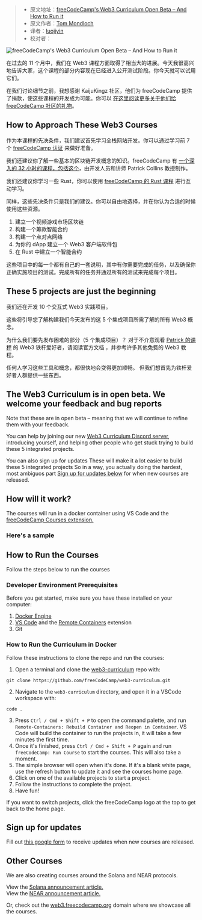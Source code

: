 > - 原文地址：[freeCodeCamp's Web3 Curriculum Open Beta – And How to Run it](https://www.freecodecamp.org/news/web3-curriculum-open-beta/)
> - 原文作者：[Tom Mondloch](https://www.freecodecamp.org/news/author/tom-m/)
> - 译者：[luojiyin](https://github.com/luojiyin1987)
> - 校对者：

![freeCodeCamp's Web3 Curriculum Open Beta – And How to Run it](https://www.freecodecamp.org/news/content/images/size/w2000/2022/09/thomas-habr-wprOCzLIEYI-unsplash.jpg)

在过去的 11 个月中，我们在 Web3 课程方面取得了相当大的进展。今天我很高兴地告诉大家，这个课程的部分内容现在已经进入公开测试阶段。你今天就可以试用它们。

在我们讨论细节之前，我想感谢 KaijuKingz 社区，他们为 freeCodeCamp 提供了捐款，使这些课程的开发成为可能。你可以 [在这里阅读更多关于他们给 freeCodeCamp 社区的礼物](https://www.freecodecamp.org/news/carbon-neutral-web3-curriculum-plans/)。

## How to Approach These Web3 Courses

作为本课程的先决条件，我们建议首先学习全栈网站开发。你可以通过学习前 7 个 [freeCodeCamp 认证](https://www.freecodecamp.org/learn/) 来做好准备。

我们还建议你了解一些基本的区块链开发概念的知识。freeCodeCamp 有 [一个深入的 32 小时的课程，包括这个](https://www.freecodecamp.org/news/learn-blockchain-solidity-full-stack-javascript-development/)，由开发人员和讲师 Patrick Collins 教授制作。

我们还建议你学习一些 Rust，你可以使用 [freeCodeCamp 的 Rust 课程](https://www.freecodecamp.org/news/rust-in-replit/) 进行互动学习。

同样，这些先决条件只是我们的建议。你可以自由地选择，并在你认为合适的时候使用这些资源。

1. 建立一个视频游戏市场区块链
2. 构建一个筹款智能合约
3. 构建一个点对点网络
4. 为你的 dApp 建立一个 Web3 客户端软件包
5. 在 Rust 中建立一个智能合约

这些项目中的每一个都有自己的一套说明，其中有你需要完成的任务，以及确保你正确实施项目的测试。完成所有的任务并通过所有的测试来完成每个项目。

## These 5 projects are just the beginning

我们还在开发 10 个交互式 Web3 实践项目。

这些将引导您了解构建我们今天发布的这 5 个集成项目所需了解的所有 Web3 概念。

为什么我们要先发布困难的部分（5 个集成项目）？ 对于不介意观看 [Patrick 的课程](https://www.freecodecamp.org/news/learn-blockchain-solidity-full-stack-javascript-development/) 的 Web3 铁杆爱好者，请阅读官方文档 ，并参考许多其他免费的 Web3 教程。

任何人学习这些工具和概念，都很快地会变得更加顺畅。 但我们想首先为铁杆爱好者人群提供一些东西。

## The Web3 Curriculum is in open beta. We welcome your feedback and bug reports

Note that these are in open beta – meaning that we will continue to refine them with your feedback.

You can help by joining our new [Web3 Curriculum Discord server](https://discord.gg/9KngwWzvd4), introducing yourself, and helping other people who get stuck trying to build these 5 integrated projects.

You can also sign up for updates These will make it a lot easier to build these 5 integrated projects So in a way, you actually doing the hardest, most ambiguos part [Sign up for updates below](#sign-up) for when new courses are released.

## How will it work?

The courses will run in a docker container using VS Code and the [freeCodeCamp Courses extension.](https://marketplace.visualstudio.com/items?itemName=freeCodeCamp.freecodecamp-courses)

### Here's a sample

## How to Run the Courses

Follow the steps below to run the courses

### Developer Environment Prerequisites

Before you get started, make sure you have these installed on your computer:

1. [Docker Engine](https://docs.docker.com/engine/)
2. [VS Code](https://code.visualstudio.com/download) and the [Remote Containers](https://marketplace.visualstudio.com/items?itemName=ms-vscode-remote.remote-containers) extension
3. Git

### How to Run the Curriculum in Docker

Follow these instructions to clone the repo and run the courses:

1. Open a terminal and clone the [web3-curriculum](https://github.com/freeCodeCamp/web3-curriculum) repo with:

```console
git clone https://github.com/freeCodeCamp/web3-curriculum.git
```

2. Navigate to the `web3-curriculum` directory, and open it in a VSCode workspace with:

```console
code .
```

3. Press `Ctrl / Cmd + Shift + P` to open the command palette, and run `Remote-Containers: Rebuild Container and Reopen in Container`. VS Code will build the container to run the projects in, it will take a few minutes the first time.
4. Once it's finished, press `Ctrl / Cmd + Shift + P` again and run `freeCodeCamp: Run Course` to start the courses. This will also take a moment.
5. The simple browser will open when it's done. If it's a blank white page, use the refresh button to update it and see the courses home page.
6. Click on one of the available projects to start a project.
7. Follow the instructions to complete the project.
8. Have fun!

If you want to switch projects, click the freeCodeCamp logo at the top to get back to the home page.

## Sign up for updates

Fill out [this google form](https://docs.google.com/forms/d/e/1FAIpQLSdaKRd34e36eGVA7ne1g1x3kLPjTbLF0YoNqLWH6L7P2AmpxA/viewform?usp=sf_link) to receive updates when new courses are released.

## Other Courses

We are also creating courses around the Solana and NEAR protocols.

View the [Solana announcement article.](https://www.freecodecamp.org/news/solana-curriculum/)  
View the [NEAR announcement article.](https://www.freecodecamp.org/news/near-curriculum/)

Or, check out the [web3.freecodecamp.org](https://web3.freecodecamp.org/) domain where we showcase all the courses.
